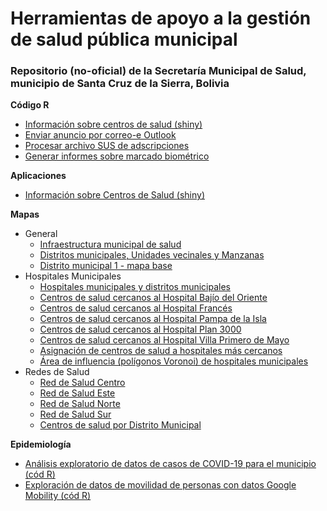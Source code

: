 # Herramientas de apoyo a la gestión de salud pública municipal

### Repositorio (no-oficial) de la Secretaría Municipal de Salud, municipio de Santa Cruz de la Sierra, Bolivia




**Código R**
- [Información sobre centros de salud (shiny)](centros_salud/aplic/consulta_CS.R)
- [Enviar anuncio por correo-e Outlook](automat/enviar_correoe_varent.R)
- [Procesar archivo SUS de adscripciones](automat/generar_informe_mespasado.R)
- [Generar informes sobre marcado biométrico](automat/zafiro_marcado_xls_rango_todo_varent.R)

**Aplicaciones**
- [Información sobre Centros de Salud (shiny)](https://yoviajo.shinyapps.io/scz_info_cs/)

**Mapas**
- General
  - [Infraestructura municipal de salud](mapas/SMS_infraestructura_salud_2024jul_alt.png)
  - [Distritos municipales, Unidades vecinales y Manzanas](mapas/mapa_base_Scz_DMs_UVs_MZs_120x120.png)
  - [Distrito municipal 1 - mapa base](mapas/mapa_base_DM1_ubic_mancha.png)
- Hospitales Municipales
  - [Hospitales municipales y distritos municipales](mapas/mapa_hospitales_municipales_DMs.png)
  - [Centros de salud cercanos al Hospital Bajío del Oriente](mapas/centros_salud_cercanos_HMBO.png)
  - [Centros de salud cercanos al Hospital Francés](mapas/centros_salud_cercanos_HMF.png)
  - [Centros de salud cercanos al Hospital Pampa de la Isla](mapas/centros_salud_cercanos_HMPI.png)
  - [Centros de salud cercanos al Hospital Plan 3000](mapas/centros_salud_cercanos_HMP3K.png)
  - [Centros de salud cercanos al Hospital Villa Primero de Mayo](mapas/centros_salud_cercanos_HMVPM.png)
  - [Asignación de centros de salud a hospitales más cercanos](mapas/distancia_eje_CS-H2N.png)
  - [Área de influencia (polígonos Voronoi) de hospitales municipales](mapas/H2N_polig_voronoi_munic.png)
- Redes de Salud
  - [Red de Salud Centro](mapas/redes/mapa_base_Red_Centro.png)
  - [Red de Salud Este](mapas/redes/mapa_base_Red_Este.png)
  - [Red de Salud Norte](mapas/redes/mapa_base_Red_Norte.png)
  - [Red de Salud Sur](mapas/redes/mapa_base_Red_Sur.png)
  - [Centros de salud por Distrito Municipal](mapas/redes/x_distrito/)

**Epidemiología**
- [Análisis exploratorio de datos de casos de COVID-19 para el municipio (cód R)](epidem/01/)
- [Exploración de datos de movilidad de personas con datos Google Mobility (cód R)](epidem/02/)
